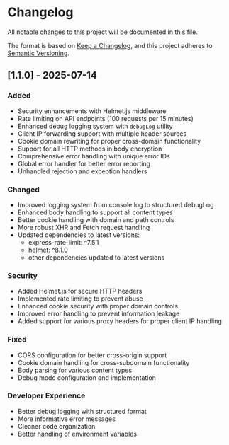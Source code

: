 # Changelog

All notable changes to this project will be documented in this file.

The format is based on [Keep a Changelog](https://keepachangelog.com/en/1.0.0/),
and this project adheres to [Semantic Versioning](https://semver.org/spec/v2.0.0.html).

## [1.1.0] - 2025-07-14

### Added
- Security enhancements with Helmet.js middleware
- Rate limiting on API endpoints (100 requests per 15 minutes)
- Enhanced debug logging system with `debugLog` utility
- Client IP forwarding support with multiple header sources
- Cookie domain rewriting for proper cross-domain functionality
- Support for all HTTP methods in body encryption
- Comprehensive error handling with unique error IDs
- Global error handler for better error reporting
- Unhandled rejection and exception handlers

### Changed
- Improved logging system from console.log to structured debugLog
- Enhanced body handling to support all content types
- Better cookie handling with domain and path controls
- More robust XHR and Fetch request handling
- Updated dependencies to latest versions:
  - express-rate-limit: ^7.5.1
  - helmet: ^8.1.0
  - other dependencies updated to latest versions

### Security
- Added Helmet.js for secure HTTP headers
- Implemented rate limiting to prevent abuse
- Enhanced cookie security with proper domain controls
- Improved error handling to prevent information leakage
- Added support for various proxy headers for proper client IP handling

### Fixed
- CORS configuration for better cross-origin support
- Cookie domain handling for cross-subdomain functionality
- Body parsing for various content types
- Debug mode configuration and implementation

### Developer Experience
- Better debug logging with structured format
- More informative error messages
- Cleaner code organization
- Better handling of environment variables 